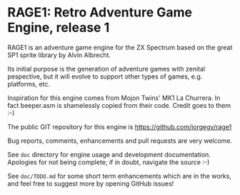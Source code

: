 # RAGE1: Retro Adventure Game Engine, release 1

RAGE1 is an adventure game engine for the ZX Spectrum based on the great SP1
sprite library by Alvin Albrecht.

Its initial purpose is the generation of adventure games with zenital
pespective, but it will evolve to support other types of games, e.g.
platforms, etc.

Inspiration for this engine comes from Mojon Twins' MK1 La Churrera. In fact
beeper.asm is shamelessly copied from their code. Credit goes to them :-)

The public GIT repository for this engine is https://github.com/jorgegv/rage1

Bug reports, comments, enhancements and pull requests are very welcome.

See `doc` directory for engine usage and development documentation.
Apologies for not being complete; if in doubt, navigate the source :-)

See `doc/TODO.md` for some short term enhancements which are in the works,
and feel free to suggest more by opening GitHub issues!
